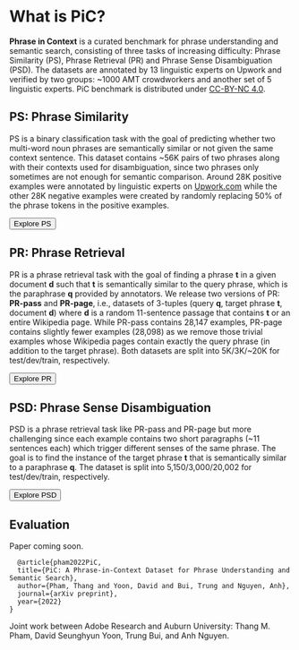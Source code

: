 # What is PiC?

**Phrase in Context** is a curated benchmark for phrase understanding and semantic search, consisting of three tasks of increasing difficulty: Phrase Similarity (PS), Phrase Retrieval (PR) and Phrase Sense Disambiguation (PSD). The datasets are annotated by 13 linguistic experts on Upwork and verified by two groups: ~1000 AMT crowdworkers and another set of 5 linguistic experts. PiC benchmark is distributed under [CC-BY-NC 4.0](https://creativecommons.org/licenses/by-nc/4.0/).

## PS: Phrase Similarity

PS is a binary classification task with the goal of predicting whether two multi-word noun phrases are semantically similar or not given the same context sentence. This dataset contains ~56K pairs of two phrases along with their contexts used for disambiguation, since two phrases only sometimes are not enough for semantic comparison. Around 28K positive examples were annotated by linguistic experts on [Upwork.com](https://upwork.com) while the other 28K negative examples were created by randomly replacing 50% of the phrase tokens in the positive examples.

<button class="btn" onclick="https://huggingface.co/datasets/PiC/phrase_similarity">Explore PS</button>

## PR: Phrase Retrieval

PR is a phrase retrieval task with the goal of finding a phrase **t** in a given document **d** such that **t** is semantically similar to the query phrase, which is the paraphrase **q** provided by annotators. We release two versions of PR: **PR-pass** and **PR-page**, i.e., datasets of 3-tuples (query **q**, target phrase **t**, document **d**) where **d** is a random 11-sentence passage that contains **t** or an entire Wikipedia page. While PR-pass contains 28,147 examples, PR-page contains slightly fewer examples (28,098) as we remove those trivial examples whose Wikipedia pages contain exactly the query phrase (in addition to the target phrase). Both datasets are split into 5K/3K/~20K for test/dev/train, respectively.

<button class="btn" onclick="https://huggingface.co/datasets/PiC/phrase_retrieval">Explore PR</button>

## PSD: Phrase Sense Disambiguation

PSD is a phrase retrieval task like PR-pass and PR-page but more challenging since each example contains two short paragraphs (~11 sentences each) which trigger different senses of the same phrase. The goal is to find the instance of the target phrase **t** that is semantically similar to a paraphrase **q**. The dataset is split into 5,150/3,000/20,002 for test/dev/train, respectively.

<button class="btn" onclick="https://huggingface.co/datasets/PiC/phrase_sense_disambiguation">Explore PSD</button>

## Evaluation



Paper coming soon.

```
  @article{pham2022PiC,
  title={PiC: A Phrase-in-Context Dataset for Phrase Understanding and Semantic Search},
  author={Pham, Thang and Yoon, David and Bui, Trung and Nguyen, Anh},
  journal={arXiv preprint},
  year={2022}
}
```

Joint work between Adobe Research and Auburn University: Thang M. Pham, David Seunghyun Yoon, Trung Bui, and Anh Nguyen.

